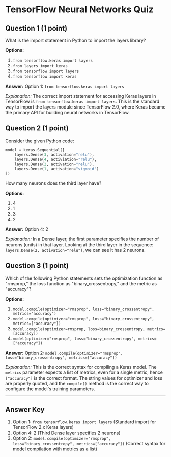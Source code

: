 # TensorFlow Neural Networks Quiz

## Question 1 (1 point)
What is the import statement in Python to import the layers library?

**Options:**
1. `from tensorflow.keras import layers`
2. `from layers import keras`
3. `from tensorflow import layers`
4. `from tensorflow import keras`

**Answer:** Option 1: `from tensorflow.keras import layers`

*Explanation:* The correct import statement for accessing Keras layers in TensorFlow is `from tensorflow.keras import layers`. This is the standard way to import the layers module since TensorFlow 2.0, where Keras became the primary API for building neural networks in TensorFlow.

## Question 2 (1 point)
Consider the given Python code:

```python
model = keras.Sequential([
    layers.Dense(3, activation="relu"),
    layers.Dense(4, activiation="relu"),
    layers.Dense(2, activation="relu"),
    layers.Dense(1, activation="sigmoid")
])
```

How many neurons does the third layer have?

**Options:**
1. 4
2. 1
3. 3
4. 2

**Answer:** Option 4: 2

*Explanation:* In a Dense layer, the first parameter specifies the number of neurons (units) in that layer. Looking at the third layer in the sequence: `layers.Dense(2, activation="relu")`, we can see it has 2 neurons.

## Question 3 (1 point)
Which of the following Python statements sets the optimization function as "rmsprop," the loss function as "binary_crossentropy," and the metric as "accuracy"?

**Options:**
1. `model.compile(optimizer="rmsprop", loss="binary_crossentropy", metrics="accuracy")`
2. `model.compile(optimizer="rmsprop", loss="binary_crossentropy", metrics=["accuracy"])`
3. `model.compile(optimizer=rmsprop, loss=binary_crossentropy, metrics=[accuracy])`
4. `model(optimizer="rmsprop", loss="binary_crossentropy", metrics=["accuracy"])`

**Answer:** Option 2: `model.compile(optimizer="rmsprop", loss="binary_crossentropy", metrics=["accuracy"])`

*Explanation:* This is the correct syntax for compiling a Keras model. The `metrics` parameter expects a list of metrics, even for a single metric, hence `["accuracy"]` is the correct format. The string values for optimizer and loss are properly quoted, and the `compile()` method is the correct way to configure the model's training parameters.

---

## Answer Key

1. Option 1: `from tensorflow.keras import layers` (Standard import for TensorFlow 2.x Keras layers)
2. Option 4: 2 (Third Dense layer specifies 2 neurons)
3. Option 2: `model.compile(optimizer="rmsprop", loss="binary_crossentropy", metrics=["accuracy"])` (Correct syntax for model compilation with metrics as a list)